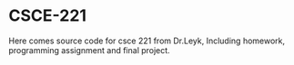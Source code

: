 # CSCE-221
Here comes source code for csce 221 from Dr.Leyk,
Including homework, programming assignment and final project.
